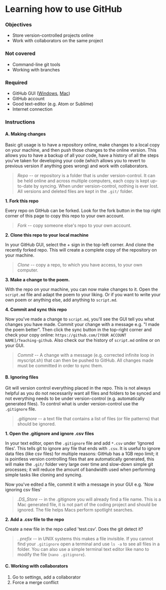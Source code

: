 # Learning how to use GitHub

### Objectives

* Store version-controlled projects online
* Work with collaborators on the same project

### Not covered

* Command-line git tools
* Working with branches

### Required

* GitHub GUI ([Windows](https://windows.github.com/), [Mac](https://mac.github.com/))
* GitHub account
* Good text-editor (e.g. Atom or Sublime)
* Internet connection

### Instructions

#### A. Making changes

Basic git usage is to have a repository online, make changes to a local copy on your machine, and then push those changes to the online version. This allows you to have a backup of all your code, have a history of all the steps you've taken for developing your code (which allows you to revert to previous version if anything goes wrong) and work with collaborators.

>*Repo* -- or repository is a folder that is under version-control. It can be held online and across multiple computers, each copy is kept up-to-date by syncing. When under version-control, nothing is ever lost. All versions and deleted files are kept in the `.git/` folder.

**1. Fork this repo**

Every repo on GitHub can be forked. Look for the fork button in the top right corner of this page to copy this repo to your own account.

>*Fork*  -- copy someone else's repo to your own account.

**2. Clone this repo to your local machine**

In your GitHub GUI, select the + sign in the top-left corner. And clone the recently forked repo. This will create a complete copy of the repository on your machine.

>*Clone*  -- copy a repo, to which you have access, to your own computer.

**3. Make a change to the poem.**

With the repo on your machine, you can now make changes to it. Open the `script.md` file and adapt the poem to your liking. Or if you want to write your own poem or anything else, add anything to `script.md`.

**4. Commit and sync this repo**

Now you've made a change to `script.md`, you'll see the GUI tell you what changes you have made. Commit your change with a message e.g. "I made the poem better". Then click the sync button in the top-right corner and check your copy online: `https://github.com/[YOUR ACCOUNT NAME]/Teaching-github`. Also check our the history of `script.md` online or on your GUI.

>*Commit*  -- A change with a message (e.g. corrected infinite loop in myscript.sh) that can then be pushed to GitHub. All changes made must be committed in order to sync them.

#### B. Ignoring files

Git will version control everything placed in the repo. This is not always helpful as you do not necessarily want all files and folders to be synced and not everything needs to be under version-control (e.g. automatically generated files). To control what is under version-control use the `.gitignore` file.

>*.gitignore* -- a text file that contains a list of files (or file patterns) that should be ignored.

**1. Open the .gitignore and ignore .csv files**

In your text editor, open the `.gitignore` file and add `*.csv` under 'Ignored files'. This tells git to ignore any file that ends with `.csv`. It is useful to ignore data files (like csv files) for multiple reasons: GitHub has a 1GB repo limit; it is pointless version controlling files that are automatically generated, this will make the `.git/` folder very large over time and slow-down simple git processes; it will reduce the amount of bandwidth used when performing simple tasks like cloning and syncing.

Now you've edited a file, commit it with a message in your GUI e.g. 'Now ignoring csv files'

>*.DS_Store* -- in the .gitignore you will already find a file name. This is a Mac generated file, it is not part of the coding project and should be ignored. The file helps Macs perform spotlight searches.

**2. Add a .csv file to the repo**

Create a new file in the repo called 'test.csv'. Does the git detect it?

>*. prefix* -- in UNIX systems this makes a file invisible. If you cannot find your `.gitignore` open a terminal and use `ls -a` to see all files in a folder. You can also use a simple terminal text editor like nano to modify the file (`nano .gitignore`).


#### C. Working with collaborators

1. Go to settings, add a collaborator
2. Force a merge conflict
